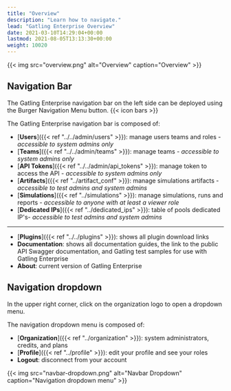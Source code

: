 ```yaml
---
title: "Overview"
description: "Learn how to navigate."
lead: "Gatling Enterprise Overview"
date: 2021-03-10T14:29:04+00:00
lastmod: 2021-08-05T13:13:30+00:00
weight: 10020
---
```


{{< img src="overview.png" alt="Overview" caption="Overview" >}}

## Navigation Bar

The Gatling Enterprise navigation bar on the left side can be deployed using the Burger Navigation Menu button. {{< icon bars >}}

The Gatling Enterprise navigation bar is composed of:

- [**Users**]({{< ref "../../admin/users" >}}): manage users teams and roles - *accessible to system admins only*
- [**Teams**]({{< ref "../../admin/teams" >}}): manage teams - *accessible to system admins only*
- [**API Tokens**]({{< ref "../../admin/api_tokens" >}}): manage token to access the API - *accessible to system admins only*
- [**Artifacts**]({{< ref "../artifact_conf" >}}): manage simulations artifacts - *accessible to test admins and system admins*
- [**Simulations**]({{< ref "../simulations" >}}): manage simulations, runs and reports - *accessible to anyone with at least a viewer role*
- [**Dedicated IPs**]({{< ref "../dedicated_ips" >}}): table of pools dedicated IP's- *accessible to test admins and system admins* 
---
- [**Plugins**]({{< ref "../../plugins" >}}): shows all plugin download links
- **Documentation**: shows all documentation guides, the link to the public API Swagger documentation, and Gatling test samples for use with Gatling Enterprise
- **About**: current version of Gatling Enterprise

## Navigation dropdown

In the upper right corner, click on the organization logo to open a dropdown menu.

The navigation dropdown menu is composed of:
- [**Organization**]({{< ref "../organization" >}}): system administrators, credits, and plans 
- [**Profile**]({{< ref "../profile" >}}): edit your profile and see your roles
- **Logout**: disconnect from your account

{{< img src="navbar-dropdown.png" alt="Navbar Dropdown" caption="Navigation dropdown menu" >}}

